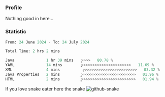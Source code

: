 ### Profile 

Nothing good in here...

### Statistic
<!--START_SECTION:waka-->

```python
From: 24 June 2024 - To: 24 July 2024

Total Time: 2 hrs 2 mins

Java              1 hr 39 mins    ͎͎͎͎͎͎͎͎͎͎͎͎͎͎͎͎͎͎͎͎͕>>>>   80.78 %
YAML              14 mins         ̡͎͎>>>>>>>>>>>>>>>>>>>>>>   11.69 %
XML               4 mins          ̞>>>>>>>>>>>>>>>>>>>>>>>>   03.32 %
Java Properties   2 mins          ͚>>>>>>>>>>>>>>>>>>>>>>>>   01.96 %
HTML              2 mins          ͚>>>>>>>>>>>>>>>>>>>>>>>>   01.94 %
```

<!--END_SECTION:waka-->

If you love snake eater here the snake 
<picture>
  <source media="(prefers-color-scheme: dark)" srcset="https://github.com/pradana4648/pradana4648/blob/c0566a83ca6ea5f2e46bab00e717c4c82b4b5c4c/github-contribution-grid-snake-dark.svg" />
  <source media="(prefers-color-scheme: light)" srcset="https://github.com/pradana4648/pradana4648/blob/c0566a83ca6ea5f2e46bab00e717c4c82b4b5c4c/github-contribution-grid-snake.svg" />
  <img alt="github-snake" src="https://github.com/pradana4648/pradana4648/blob/c0566a83ca6ea5f2e46bab00e717c4c82b4b5c4c/github-contribution-grid-snake.svg" />
</picture>
